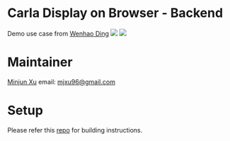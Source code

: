 # Carla Display on Browser - Backend

Demo use case from [Wenhao Ding](https://github.com/GilgameshD)
![](https://github.com/mellocolate/carla-display/blob/master/images/example_2.gif)
![](https://github.com/mellocolate/carla-display/blob/master/images/example.gif)

# Maintainer
[Minjun Xu](https://github.com/wx9698) email: mjxu96@gmail.com

# Setup
Please refer this [repo](https://github.com/mellocolate/carla-display) for building instructions.
